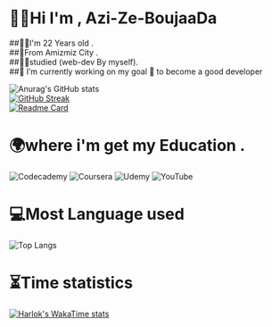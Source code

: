 # 👨‍💻Hi I'm , Azi-Ze-BoujaaDa

##🙋‍♂️I'm 22 Years old .</br>
##🌄From Amizmiz City .</br>
##👨‍🎓studied (web-dev By myself).</br>
##🔭 I’m currently working on my goal 🎯 to become a good developer</br>

![Anurag's GitHub stats](https://github-readme-stats.vercel.app/api?username=aziz-boujaada&show_icons=true&theme=radical)</br>
[![GitHub Streak](https://streak-stats.demolab.com?user=aziz-boujaada&theme=radical&hide_border=true&border_radius=4)](https://git.io/streak-stats)</br>
[![Readme Card](https://github-readme-stats.vercel.app/api/pin/?username=aziz-boujaada&repo=Azi-Ze-BoujaaDa)](https://github.com/aziz-boujaada/Azi-Ze-BoujaaDa.git)</br>

# 🌍where i'm get my Education .</br>

![Codecademy](https://img.shields.io/badge/Codecademy-FFF0E5?style=for-the-badge&logo=codecademy&logoColor=1F243A)
![Coursera](https://img.shields.io/badge/Coursera-%230056D2.svg?style=for-the-badge&logo=Coursera&logoColor=white)
![Udemy](https://img.shields.io/badge/Udemy-A435F0?style=for-the-badge&logo=Udemy&logoColor=white)
![YouTube](https://img.shields.io/badge/YouTube-%23FF0000.svg?style=for-the-badge&logo=YouTube&logoColor=white)


 # 💻Most Language used
![Top Langs](https://github-readme-stats.vercel.app/api/top-langs/?username=aziz-boujaada&progress=true)
# ⏳Time statistics
[![Harlok's WakaTime stats](https://github-readme-stats.vercel.app/api/wakatime?username=azizboujaada12)](https://github.com/aziz-boujaada/Azi-Ze-BoujaaDa.git)



